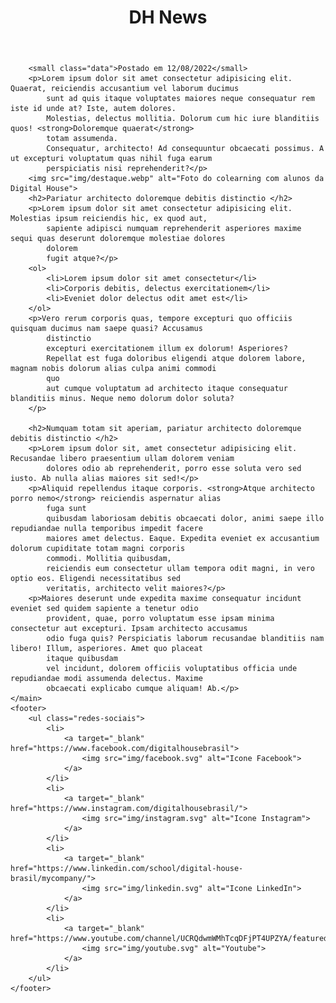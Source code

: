 <html lang="en">

<head>
    <meta charset="UTF-8">
    <meta http-equiv="X-UA-Compatible" content="IE=edge">
    <meta name="viewport" content="width=device-width, initial-scale=1.0">
    <title>DH News</title>
    <link rel="stylesheet" href="css/style.css">
</head>

<body>
    <header>
        <h1>DH News</h1>
    </header>
    <main>

        <small class="data">Postado em 12/08/2022</small>
        <p>Lorem ipsum dolor sit amet consectetur adipisicing elit. Quaerat, reiciendis accusantium vel laborum ducimus
            sunt ad quis itaque voluptates maiores neque consequatur rem iste id unde at? Iste, autem dolores.
            Molestias, delectus mollitia. Dolorum cum hic iure blanditiis quos! <strong>Doloremque quaerat</strong>
            totam assumenda.
            Consequatur, architecto! Ad consequuntur obcaecati possimus. A ut excepturi voluptatum quas nihil fuga earum
            perspiciatis nisi reprehenderit?</p>
        <img src="img/destaque.webp" alt="Foto do colearning com alunos da Digital House">
        <h2>Pariatur architecto doloremque debitis distinctio </h2>
        <p>Lorem ipsum dolor sit amet consectetur adipisicing elit. Molestias ipsum reiciendis hic, ex quod aut,
            sapiente adipisci numquam reprehenderit asperiores maxime sequi quas deserunt doloremque molestiae dolores
            dolorem
            fugit atque?</p>
        <ol>
            <li>Lorem ipsum dolor sit amet consectetur</li>
            <li>Corporis debitis, delectus exercitationem</li>
            <li>Eveniet dolor delectus odit amet est</li>
        </ol>
        <p>Vero rerum corporis quas, tempore excepturi quo officiis quisquam ducimus nam saepe quasi? Accusamus
            distinctio
            excepturi exercitationem illum ex dolorum! Asperiores?
            Repellat est fuga doloribus eligendi atque dolorem labore, magnam nobis dolorum alias culpa animi commodi
            quo
            aut cumque voluptatum ad architecto itaque consequatur blanditiis minus. Neque nemo dolorum dolor soluta?
        </p>

        <h2>Numquam totam sit aperiam, pariatur architecto doloremque debitis distinctio </h2>
        <p>Lorem ipsum dolor sit, amet consectetur adipisicing elit. Recusandae libero praesentium ullam dolorem veniam
            dolores odio ab reprehenderit, porro esse soluta vero sed iusto. Ab nulla alias maiores sit sed!</p>
        <p>Aliquid repellendus itaque corporis. <strong>Atque architecto porro nemo</strong> reiciendis aspernatur alias
            fuga sunt
            quibusdam laboriosam debitis obcaecati dolor, animi saepe illo repudiandae nulla temporibus impedit facere
            maiores amet delectus. Eaque. Expedita eveniet ex accusantium dolorum cupiditate totam magni corporis
            commodi. Mollitia quibusdam,
            reiciendis eum consectetur ullam tempora odit magni, in vero optio eos. Eligendi necessitatibus sed
            veritatis, architecto velit maiores?</p>
        <p>Maiores deserunt unde expedita maxime consequatur incidunt eveniet sed quidem sapiente a tenetur odio
            provident, quae, porro voluptatum esse ipsam minima consectetur aut excepturi. Ipsam architecto accusamus
            odio fuga quis? Perspiciatis laborum recusandae blanditiis nam libero! Illum, asperiores. Amet quo placeat
            itaque quibusdam
            vel incidunt, dolorem officiis voluptatibus officia unde repudiandae modi assumenda delectus. Maxime
            obcaecati explicabo cumque aliquam! Ab.</p>
    </main>
    <footer>
        <ul class="redes-sociais">
            <li>
                <a target="_blank" href="https://www.facebook.com/digitalhousebrasil">
                    <img src="img/facebook.svg" alt="Icone Facebook">
                </a>
            </li>
            <li>
                <a target="_blank" href="https://www.instagram.com/digitalhousebrasil/">
                    <img src="img/instagram.svg" alt="Icone Instagram">
                </a>
            </li>
            <li>
                <a target="_blank" href="https://www.linkedin.com/school/digital-house-brasil/mycompany/">
                    <img src="img/linkedin.svg" alt="Icone LinkedIn">
                </a>
            </li>
            <li>
                <a target="_blank" href="https://www.youtube.com/channel/UCRQdwmWMhTcqDFjPT4UPZYA/featured">
                    <img src="img/youtube.svg" alt="Youtube">
                </a>
            </li>
        </ul>
    </footer>
</body>

</html> 
